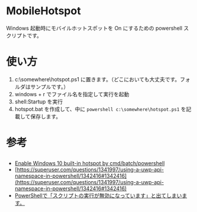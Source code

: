 # MobileHotspot
Windows 起動時にモバイルホットスポットを On にするための powershell スクリプトです。

# 使い方
1. c:\somewhere\hotspot.ps1 に置きます。（どこにおいても大丈夫です。フォルダはサンプルです。）
2. windows + r でファイル名を指定して実行を起動
3. shell:Startup を実行
4. hotspot.bat を作成して、中に `powershell c:\somewhere\hotspot.ps1` を記載して保存します。

# 参考
## 
* [Enable Windows 10 built-in hotspot by cmd/batch/powershell](https://stackoverflow.com/questions/45833873/enable-windows-10-built-in-hotspot-by-cmd-batch-powershell)
* [https://superuser.com/questions/1341997/using-a-uwp-api-namespace-in-powershell/1342416#1342416](https://superuser.com/questions/1341997/using-a-uwp-api-namespace-in-powershell/1342416#1342416)
* [PowerShellで「スクリプトの実行が無効になっています」と出てしまいます。](https://cloudsteady.jp/post/28760/)
